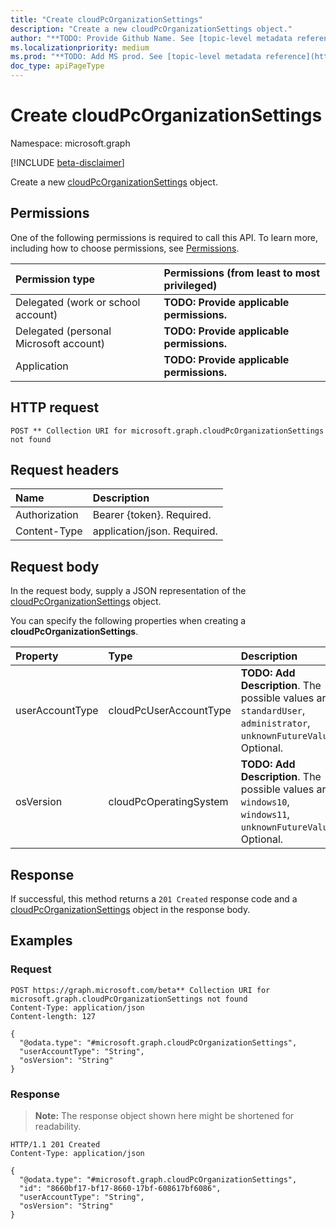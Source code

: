 ```yaml
---
title: "Create cloudPcOrganizationSettings"
description: "Create a new cloudPcOrganizationSettings object."
author: "**TODO: Provide Github Name. See [topic-level metadata reference](https://msgo.azurewebsites.net/add/document/guidelines/metadata.html#topic-level-metadata)**"
ms.localizationpriority: medium
ms.prod: "**TODO: Add MS prod. See [topic-level metadata reference](https://msgo.azurewebsites.net/add/document/guidelines/metadata.html#topic-level-metadata)**"
doc_type: apiPageType
---
```


# Create cloudPcOrganizationSettings
Namespace: microsoft.graph

[!INCLUDE [beta-disclaimer](../../includes/beta-disclaimer.md)]

Create a new [cloudPcOrganizationSettings](../resources/cloudpcorganizationsettings.md) object.

## Permissions
One of the following permissions is required to call this API. To learn more, including how to choose permissions, see [Permissions](/graph/permissions-reference).

|Permission type|Permissions (from least to most privileged)|
|:---|:---|
|Delegated (work or school account)|**TODO: Provide applicable permissions.**|
|Delegated (personal Microsoft account)|**TODO: Provide applicable permissions.**|
|Application|**TODO: Provide applicable permissions.**|

## HTTP request

<!-- {
  "blockType": "ignored"
}
-->
``` http
POST ** Collection URI for microsoft.graph.cloudPcOrganizationSettings not found
```

## Request headers
|Name|Description|
|:---|:---|
|Authorization|Bearer {token}. Required.|
|Content-Type|application/json. Required.|

## Request body
In the request body, supply a JSON representation of the [cloudPcOrganizationSettings](../resources/cloudpcorganizationsettings.md) object.

You can specify the following properties when creating a **cloudPcOrganizationSettings**.

|Property|Type|Description|
|:---|:---|:---|
|userAccountType|cloudPcUserAccountType|**TODO: Add Description**. The possible values are: `standardUser`, `administrator`, `unknownFutureValue`. Optional.|
|osVersion|cloudPcOperatingSystem|**TODO: Add Description**. The possible values are: `windows10`, `windows11`, `unknownFutureValue`. Optional.|



## Response

If successful, this method returns a `201 Created` response code and a [cloudPcOrganizationSettings](../resources/cloudpcorganizationsettings.md) object in the response body.

## Examples

### Request
<!-- {
  "blockType": "request",
  "name": "create_cloudpcorganizationsettings_from_"
}
-->
``` http
POST https://graph.microsoft.com/beta** Collection URI for microsoft.graph.cloudPcOrganizationSettings not found
Content-Type: application/json
Content-length: 127

{
  "@odata.type": "#microsoft.graph.cloudPcOrganizationSettings",
  "userAccountType": "String",
  "osVersion": "String"
}
```


### Response
>**Note:** The response object shown here might be shortened for readability.
<!-- {
  "blockType": "response",
  "truncated": true,
  "@odata.type": "microsoft.graph.cloudPcOrganizationSettings"
}
-->
``` http
HTTP/1.1 201 Created
Content-Type: application/json

{
  "@odata.type": "#microsoft.graph.cloudPcOrganizationSettings",
  "id": "8660bf17-bf17-8660-17bf-608617bf6086",
  "userAccountType": "String",
  "osVersion": "String"
}
```


